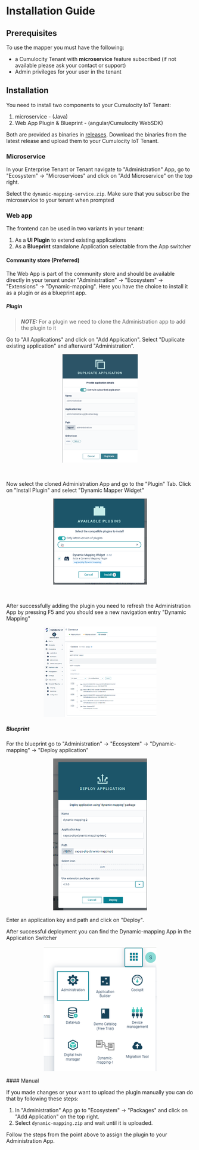 # Installation Guide

## Prerequisites

To use the mapper you must have the following:
* a Cumulocity Tenant with **microservice** feature subscribed (if not available please ask your contact or support)
* Admin privileges for your user in the tenant

## Installation

You need to install two components to your Cumulocity IoT Tenant:

1. microservice - (Java)
2. Web App Plugin & Blueprint - (angular/Cumulocity WebSDK)

Both are provided as binaries in [releases](https://github.com/SoftwareAG/cumulocity-dynamic-mapper/releases).
Download the binaries from the latest release and upload them to your Cumulocity IoT Tenant.

### Microservice

In your Enterprise Tenant or Tenant navigate to "Administration" App, go to "Ecosystem" -> "Microservices" and click on "Add Microservice" on the top right.

Select the `dynamic-mapping-service.zip`.
Make sure that you subscribe the microservice to your tenant when prompted


### Web app

The frontend can be used in two variants in your tenant:
1. As a **UI Plugin** to extend existing applications
2. As a **Blueprint** standalone Application selectable from the App switcher

#### Community store (Preferred)



The Web App is part of the community store and should be available directly in your tenant under
"Administration" -> "Ecosystem" -> "Extensions" -> "Dynamic-mapping". Here you have the choice to install it as a plugin or as a blueprint app.

##### Plugin
> **_NOTE:_** For a plugin we need to clone the Administration app to add the plugin to it

Go to "All Applications" and click on "Add Application". Select "Duplicate existing application" and afterward "Administration".

<p align="center">
<img src="resources/image/Dynamic_Mapper_DuplicateApp.png" style="width: 40%;" />
</p>
<br/>

Now select the cloned Administration App and go to the "Plugin" Tab. Click on "Install Plugin" and select "Dynamic Mapper Widget"

<p align="center">
<img src="resources/image/Dynamic_Mapper_Plugin.png" style="width: 50%;" />
</p>
<br/>

After successfully adding the plugin you need to refresh the Administration App by pressing F5 and you should see a new navigation entry "Dynamic Mapping"
<p align="center">
 <img src="resources/image/Dynamic_Mapper_WebAppPlugin.png" style="width: 60%;" />
</p>

##### Blueprint

For the blueprint go to "Administration" -> "Ecosystem" -> "Dynamic-mapping" -> "Deploy application"
<p align="center">
<img src="resources/image/Dynamic_Mapper_BlueprintDeploy.png" style="width: 50%;" />
</p>

Enter an application key and path and click on "Deploy".

After successful deployment you can find the Dynamic-mapping App in the Application Switcher

<p align="center">
<img src="resources/image/Dynamic_Mapper_BlueprintApp.png" style="width: 60%;" />
</p>
#### Manual

If you made changes or your want to upload the plugin manually you can do that by following these steps:

1. In "Administration" App go to "Ecosystem" -> "Packages" and click on "Add Application" on the top right.
2. Select `dynamic-mapping.zip` and wait until it is uploaded.

Follow the steps from the point above to assign the plugin to your Administration App.